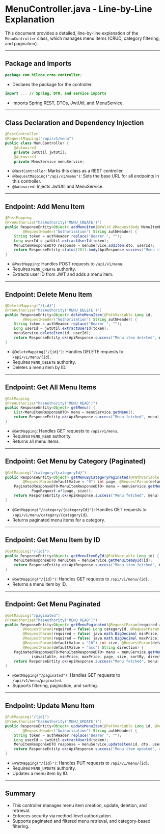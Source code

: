 # MenuController.java - Line-by-Line Explanation

This document provides a detailed, line-by-line explanation of the `MenuController` class, which manages menu items (CRUD, category filtering, and pagination).

---

## Package and Imports

```java
package com.hilcoe.crms.controller;
```
- Declares the package for the controller.

```java
import ... // Spring, DTO, and service imports
```
- Imports Spring REST, DTOs, JwtUtil, and MenuService.

---

## Class Declaration and Dependency Injection

```java
@RestController
@RequestMapping("/api/v1/menu")
public class MenuController {
    @Autowired
    private JwtUtil jwtUtil;
    @Autowired
    private MenuService menuService;
```
- `@RestController`: Marks this class as a REST controller.
- `@RequestMapping("/api/v1/menu")`: Sets the base URL for all endpoints in this controller.
- `@Autowired`: Injects JwtUtil and MenuService.

---

## Endpoint: Add Menu Item

```java
@PostMapping
@PreAuthorize("hasAuthority('MENU_CREATE')")
public ResponseEntity<Object> addMenuItem(@Valid @RequestBody MenuItemDTO dto,
        @RequestHeader("Authorization") String authHeader) {
    String token = authHeader.replace("Bearer ", "");
    Long userId = jwtUtil.extractUserId(token);
    MenuItemResponseDTO response = menuService.addItem(dto, userId);
    return ResponseEntity.status(201).body(ApiResponse.success("Menu item added", response));
}
```
- `@PostMapping`: Handles POST requests to `/api/v1/menu`.
- Requires `MENU_CREATE` authority.
- Extracts user ID from JWT and adds a menu item.

---

## Endpoint: Delete Menu Item

```java
@DeleteMapping("/{id}")
@PreAuthorize("hasAuthority('MENU_DELETE')")
public ResponseEntity<Object> deleteMenuItem(@PathVariable Long id,
        @RequestHeader("Authorization") String authHeader) {
    String token = authHeader.replace("Bearer ", "");
    Long userId = jwtUtil.extractUserId(token);
    menuService.deleteItem(id, userId);
    return ResponseEntity.ok(ApiResponse.success("Menu item deleted", null));
}
```
- `@DeleteMapping("/{id}")`: Handles DELETE requests to `/api/v1/menu/{id}`.
- Requires `MENU_DELETE` authority.
- Deletes a menu item by ID.

---

## Endpoint: Get All Menu Items

```java
@GetMapping
@PreAuthorize("hasAuthority('MENU_READ')")
public ResponseEntity<Object> getMenu() {
    List<MenuItemResponseDTO> menu = menuService.getMenu();
    return ResponseEntity.ok(ApiResponse.success("Menu fetched", menu));
}
```
- `@GetMapping`: Handles GET requests to `/api/v1/menu`.
- Requires `MENU_READ` authority.
- Returns all menu items.

---

## Endpoint: Get Menu by Category (Paginated)

```java
@GetMapping("/category/{categoryId}")
public ResponseEntity<Object> getMenuByCategoryPaginated(@PathVariable Long categoryId,
        @RequestParam(defaultValue = "0") int page, @RequestParam(defaultValue = "10") int size) {
    PaginatedResponseDTO<MenuItemResponseDTO> menu = menuService.getMenuByCategoryPaginated(categoryId,
            PageRequest.of(page, size));
    return ResponseEntity.ok(ApiResponse.success("Menu fetched", menu));
}
```
- `@GetMapping("/category/{categoryId}")`: Handles GET requests to `/api/v1/menu/category/{categoryId}`.
- Returns paginated menu items for a category.

---

## Endpoint: Get Menu Item by ID

```java
@GetMapping("/{id}")
public ResponseEntity<Object> getMenuItemById(@PathVariable Long id) {
    MenuItemResponseDTO menuItem = menuService.getMenuItemById(id);
    return ResponseEntity.ok(ApiResponse.success("Menu item fetched", menuItem));
}
```
- `@GetMapping("/{id}")`: Handles GET requests to `/api/v1/menu/{id}`.
- Returns a menu item by ID.

---

## Endpoint: Get Menu Paginated

```java
@GetMapping("/paginated")
@PreAuthorize("hasAuthority('MENU_READ')")
public ResponseEntity<Object> getMenuPaginated(@RequestParam(required = false) String name,
        @RequestParam(required = false) Long categoryId, @RequestParam(required = false) Boolean isAvailable,
        @RequestParam(required = false) java.math.BigDecimal minPrice,
        @RequestParam(required = false) java.math.BigDecimal maxPrice, @RequestParam(defaultValue = "0") int page,
        @RequestParam(defaultValue = "10") int size, @RequestParam(defaultValue = "menuItemId") String sortBy,
        @RequestParam(defaultValue = "asc") String direction) {
    PaginatedResponseDTO<MenuItemResponseDTO> menu = menuService.getMenuPaginatedAdvanced(name, categoryId,
            isAvailable, minPrice, maxPrice, page, size, sortBy, direction);
    return ResponseEntity.ok(ApiResponse.success("Menu fetched", menu));
}
```
- `@GetMapping("/paginated")`: Handles GET requests to `/api/v1/menu/paginated`.
- Supports filtering, pagination, and sorting.

---

## Endpoint: Update Menu Item

```java
@PutMapping("/{id}")
@PreAuthorize("hasAuthority('MENU_UPDATE')")
public ResponseEntity<Object> updateMenuItem(@PathVariable Long id, @Valid @RequestBody MenuItemDTO dto,
        @RequestHeader("Authorization") String authHeader) {
    String token = authHeader.replace("Bearer ", "");
    Long userId = jwtUtil.extractUserId(token);
    MenuItemResponseDTO response = menuService.updateItem(id, dto, userId);
    return ResponseEntity.ok(ApiResponse.success("Menu item updated", response));
}
```
- `@PutMapping("/{id}")`: Handles PUT requests to `/api/v1/menu/{id}`.
- Requires `MENU_UPDATE` authority.
- Updates a menu item by ID.

---

## Summary

- This controller manages menu item creation, update, deletion, and retrieval.
- Enforces security via method-level authorization.
- Supports paginated and filtered menu retrieval, and category-based filtering.
